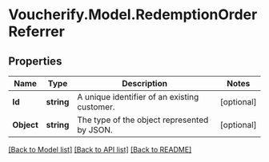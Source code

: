 # Voucherify.Model.RedemptionOrderReferrer

## Properties

Name | Type | Description | Notes
------------ | ------------- | ------------- | -------------
**Id** | **string** | A unique identifier of an existing customer. | [optional] 
**Object** | **string** | The type of the object represented by JSON. | [optional] 

[[Back to Model list]](../README.md#documentation-for-models) [[Back to API list]](../README.md#documentation-for-api-endpoints) [[Back to README]](../README.md)

